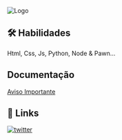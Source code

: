 ![Logo](https://i.imgur.com/3Mj4P38.png)

## 🛠 Habilidades
Html, Css, Js, Python, Node & Pawn...
## Documentação
[Aviso Importante](https://telegra.ph/Importante-08-17-2)
## 🔗 Links
[![twitter](https://img.shields.io/badge/twitter-1DA1F2?style=for-the-badge&logo=twitter&logoColor=white)](https://twitter.com/k1ngvilons)
